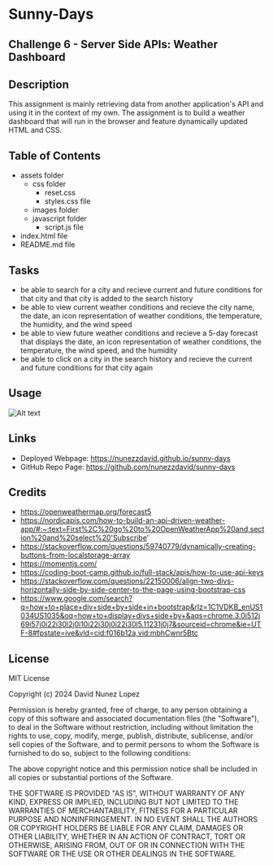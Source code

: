 # Sunny-Days

## Challenge 6 - Server Side APIs: Weather Dashboard

## Description

This assignment is mainly retrieving data from another application's API and using it in the context of my own. The assignment is to build a weather dashboard that will run in the browser and feature dynamically updated HTML and CSS.

## Table of Contents

- assets folder
    - css folder
        - reset.css
        - styles.css file
    - images folder
    - javascript folder
        - script.js file
- index.html file
- README.md file

## Tasks 

- be able to search for a city and recieve current and future conditions for that city and that city is added to the search history
- be able to view current weather conditions and recieve the city name, the date, an icon representation of weather conditions, the temperature, the humidity, and the wind speed
- be able to view future weather conditions and recieve a 5-day forecast that displays the date, an icon representation of weather conditions, the temperature, the wind speed, and the humidity
- be able to click on a city in the search history and recieve the current and future conditions for that city again

## Usage

![Alt text]()

## Links

- Deployed Webpage: https://nunezzdavid.github.io/sunny-days
- GitHub Repo Page: https://github.com/nunezzdavid/sunny-days

## Credits

- https://openweathermap.org/forecast5
- https://nordicapis.com/how-to-build-an-api-driven-weather-app/#:~:text=First%2C%20go%20to%20OpenWeatherApp%20and,section%20and%20select%20'Subscribe'
- https://stackoverflow.com/questions/59740779/dynamically-creating-buttons-from-localstorage-array
- https://momentjs.com/
- https://coding-boot-camp.github.io/full-stack/apis/how-to-use-api-keys
- https://stackoverflow.com/questions/22150006/align-two-divs-horizontally-side-by-side-center-to-the-page-using-bootstrap-css
- https://www.google.com/search?q=how+to+place+div+side+by+side+in+bootstrap&rlz=1C1VDKB_enUS1034US1035&oq=how+to+display+divs+side+by+&aqs=chrome.3.0i512j69i57j0i22i30l2j0i10i22i30j0i22i30l5.11231j0j7&sourceid=chrome&ie=UTF-8#fpstate=ive&vld=cid:f016b12a,vid:mbhCwnr5Btc

## License

MIT License

Copyright (c) 2024 David Nunez Lopez

Permission is hereby granted, free of charge, to any person obtaining a copy of this software and associated documentation files (the "Software"), to deal in the Software without restriction, including without limitation the rights to use, copy, modify, merge, publish, distribute, sublicense, and/or sell copies of the Software, and to permit persons to whom the Software is furnished to do so, subject to the following conditions:

The above copyright notice and this permission notice shall be included in all copies or substantial portions of the Software.

THE SOFTWARE IS PROVIDED "AS IS", WITHOUT WARRANTY OF ANY KIND, EXPRESS OR IMPLIED, INCLUDING BUT NOT LIMITED TO THE WARRANTIES OF MERCHANTABILITY, FITNESS FOR A PARTICULAR PURPOSE AND NONINFRINGEMENT. IN NO EVENT SHALL THE AUTHORS OR COPYRIGHT HOLDERS BE LIABLE FOR ANY CLAIM, DAMAGES OR OTHER LIABILITY, WHETHER IN AN ACTION OF CONTRACT, TORT OR OTHERWISE, ARISING FROM, OUT OF OR IN CONNECTION WITH THE SOFTWARE OR THE USE OR OTHER DEALINGS IN THE SOFTWARE.